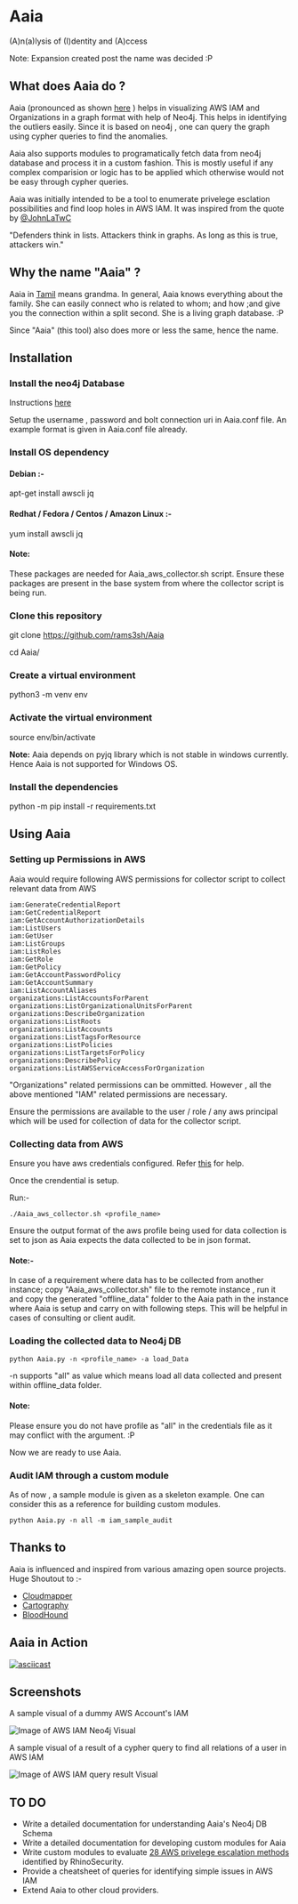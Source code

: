 # Aaia
(A)n(a)lysis  of (I)dentity and (A)ccess

Note: Expansion created post the name was decided :P



## **What does Aaia do ?**

Aaia (pronounced as shown [here](https://translate.google.co.in/#view=home&op=translate&sl=ta&tl=en&text=Aaya) ) helps in visualizing AWS IAM and Organizations in a graph format with help of Neo4j. This helps in identifying the outliers easily. Since it is based on neo4j , one can query the graph using cypher queries to find the anomalies.

Aaia also supports modules to programatically fetch data from neo4j database and process it in a custom fashion. This is mostly useful if any complex comparision or logic has to be applied which otherwise would not be easy through cypher queries.

Aaia was initially intended to be a tool to enumerate privelege esclation possibilities and find loop holes in AWS IAM. It was inspired from the quote by [@JohnLaTwC](https://twitter.com/JohnLaTwC)

"Defenders think in lists. Attackers think in graphs. As long as this is true, attackers win."




## **Why the name "Aaia" ?**

Aaia in [Tamil](https://en.wikipedia.org/wiki/Tamil_language) means grandma. In general, Aaia knows everything about the family. She can easily connect who is related to whom; and how ;and give you the connection within a split second. 
She is a living graph database. :P 

Since "Aaia" (this tool) also does more or less the same, hence the name.


## **Installation**

### Install the neo4j Database

Instructions [here](https://neo4j.com/docs/operations-manual/current/installation/)

Setup the username , password and bolt connection uri in Aaia.conf file. 
An example format is given in Aaia.conf file already.


### Install OS dependency ###

#### Debian :- ####

apt-get install awscli jq

#### Redhat / Fedora / Centos / Amazon Linux :- ####

yum install awscli  jq

#### Note: ####
These packages are needed for Aaia_aws_collector.sh script. Ensure these packages are present in the base system from where the collector script is being run.

### Clone this repository
git clone https://github.com/rams3sh/Aaia

cd Aaia/

### Create a virtual environment
python3 -m venv env

### Activate the virtual environment
source env/bin/activate  

**Note:** 
Aaia depends on pyjq library which is not stable in windows currently. 
Hence Aaia is not supported for Windows OS.

### Install the dependencies

python -m pip install -r requirements.txt

## **Using Aaia**

### Setting up Permissions in AWS ###

Aaia would require following AWS permissions for collector script to collect relevant data from AWS

```
iam:GenerateCredentialReport
iam:GetCredentialReport
iam:GetAccountAuthorizationDetails
iam:ListUsers
iam:GetUser
iam:ListGroups
iam:ListRoles
iam:GetRole
iam:GetPolicy
iam:GetAccountPasswordPolicy
iam:GetAccountSummary
iam:ListAccountAliases
organizations:ListAccountsForParent
organizations:ListOrganizationalUnitsForParent
organizations:DescribeOrganization
organizations:ListRoots
organizations:ListAccounts
organizations:ListTagsForResource
organizations:ListPolicies
organizations:ListTargetsForPolicy
organizations:DescribePolicy
organizations:ListAWSServiceAccessForOrganization
```

"Organizations" related permissions can be ommitted. However , all the above mentioned "IAM" related permissions are necessary.

Ensure the permissions are available to the user / role / any aws principal which will be used for collection of data for the collector script.



### Collecting data from AWS

Ensure you have aws credentials configured.
Refer [this](https://docs.aws.amazon.com/cli/latest/userguide/cli-chap-configure.html) for help.

Once the crendential is setup. 

Run:- 
```
./Aaia_aws_collector.sh <profile_name>
```
Ensure the output format of the aws profile being used for data collection is set to json as Aaia expects the data collected to be in json format. 


#### Note:- ####
In case of a requirement where data has to be collected from another instance; copy "Aaia_aws_collector.sh" file to the remote instance , run it and copy the generated "offline_data" folder to the Aaia path in the instance where Aaia is setup and carry on with following steps.
This will be helpful in cases of consulting or client audit.


### Loading the collected data to Neo4j DB 

```
python Aaia.py -n <profile_name> -a load_Data
```

-n supports "all" as value which means load all data collected and present within offline_data folder.

#### Note: ####
Please ensure you do not have profile as "all" in the credentials file as it may conflict with the argument. :P 



Now we are ready to use Aaia.


### Audit IAM through a custom module

As of now , a sample module is given as a skeleton example. One can consider this as a reference for building custom modules.

```
python Aaia.py -n all -m iam_sample_audit
```


## Thanks to 

Aaia is influenced and inspired from various amazing open source projects. Huge Shoutout to :-

* [Cloudmapper](https://github.com/duo-labs/cloudmapper)
* [Cartography](https://github.com/lyft/cartography)
* [BloodHound](https://github.com/BloodHoundAD/BloodHound)


## Aaia in Action

[![asciicast](https://asciinema.org/a/259578.png)](https://asciinema.org/a/259578)


## Screenshots

A sample visual of a dummy AWS Account's IAM 

![Image of AWS IAM Neo4j Visual](https://github.com/rams3sh/Aaia/blob/master/screenshots/AWS_IAM_Graph.PNG)



A sample visual of a result of a cypher query to find all relations of a user in AWS IAM

![Image of AWS IAM query result Visual](https://github.com/rams3sh/Aaia/blob/master/screenshots/AWS_IAM_example_cypher_query.PNG)



## TO DO

* Write a detailed documentation for understanding Aaia's Neo4j DB Schema
* Write a detailed documentation for developing custom modules for Aaia
* Write custom modules to evaluate [28 AWS privelege escalation methods](https://github.com/RhinoSecurityLabs/AWS-IAM-Privilege-Escalation) identified by RhinoSecurity.
* Provide a cheatsheet of queries for identifying simple issues in AWS IAM
* Extend Aaia to other cloud providers.


